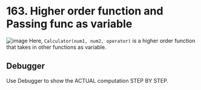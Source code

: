 # 163. Higher order function and Passing func as variable
![image](https://user-images.githubusercontent.com/98670879/219761565-fdb549f5-0d01-43fb-9515-1549ac583e41.png)
Here, `Calculator(num1, num2, operator)` is a higher order function that takes in other functions as variable.
## Debugger
Use Debugger to show the ACTUAL computation STEP BY STEP.
